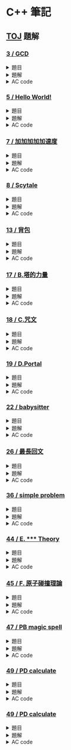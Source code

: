 # **C++ 筆記**  
## [TOJ](https://toj.tfcis.org/oj/) 題解  

### [3 / GCD](https://toj.tfcis.org/oj/pro/3/)  

<details>

<summary>題目</summary>

### 題目敘述  
求兩數之最大公因數(GCD) 
    
### 輸入說明  
第一個整數 $T$ ，代表測資數  
接下來有 $T$ 行，每行有兩個整數 $a,b$  
    
### 輸出說明  
輸出每個 $a,b$ 的最大公因數  
    
### 輸入限制  
$1 \leq T \leq 1000$  
$0 \leq a,b \leq 2,147,483,647$  
    
### 範例輸入
```
4
10 2
3 1
5 7
20 12
```

### 範例輸出
```
2
1
1
4
```

</details>

<details>

<summary>題解</summary>

首先先按照國中所教的  
最大公因數就是， 能够整除 $a,b$ 的最大正整數  
因此可以從 $a,b$ 內較小的數開始遞減  
直到找到能够整除 $a,b$ 的最大正整數為止  
```cpp
#include<bits/stdc++.h>
using namespace std;

int main() {
    int n,a,b;
    cin>>n;
    while(n--){
        cin>>a>>b;
        for(int i=min(a,b); i>0; i--){
            if(a%i==0 && b%i==0){
                cout<<i<<endl;
                break;
            }
        }
    }
}
```
然後就 TLE 了，只好來優化算法  

國中教的最大公因數求法出了短除法外，還有
**輾轉相除法**  

稍稍修改一下成為**輾轉相除法**的程式碼  
```cpp
#include<bits/stdc++.h>
using namespace std;

int main(){
    int n,a,b,temp;
    cin>>n;
    while(n--){
        cin>>a>>b;
        while(b!=0){
            temp=b;
            b=a%b;
            a=temp;
        }
        cout<<a<<'\n';
    }
}
```
好了 AC 了  

</details>

<details>

<summary>AC code</summary>

```cpp
#include<bits/stdc++.h>
using namespace std;

int main(){
    int n,a,b,temp;
    cin>>n;
    while(n--){
        cin>>a>>b;
        cout<<__gcd(a,b)<<'\n';
    }
}
```

</details>

### [5 / Hello World!](https://toj.tfcis.org/oj/pro/5/)  
<details>

<summary>題目</summary>

### 題目敘述  
跟別人打招呼是一件有禮貌的事。來向大家打招呼吧！  
    
### 輸入說明  
輸入只有一行，為一個英文名字  
    
### 輸出說明  
向他打個招呼吧！名子加上 "Hello ,[name] !"(不含引號) 後輸出。  
    
### 輸入限制  
包含大小寫字母及空白，長度不超過20個字  
    
### 範例輸入
```
Peter
```

### 範例輸出
```
Hello ,Peter !
```

</details>
    
<details>

<summary>題解</summary>

第一眼，簡單的輸入輸出
```cpp
#include<bits/stdc++.h>
using namespace std;

int main() {
    string a;
    cin>>a;
    cout<<"Hello ,"<<a<<" !"<<endl;
}

```
然後就 WA 了，再看一眼題目  

### 輸入限制  
包含大小寫字母及 **空白** ，長度不超過20個字  

```cpp
#include<bits/stdc++.h>
using namespace std;

int main() {
    string a;
    getline(cin,a);
    cout<<"Hello ,"<<a<<" !"<<endl;
}
```
AC  

</details>
    
<details>

<summary>AC code</summary>

```cpp
#include<bits/stdc++.h>
using namespace std;

int main() {
    string a;
    getline(cin,a);
    cout<<"Hello ,"<<a<<" !"<<endl;
}
```

</details>

### [7 / 加加加加加速度](https://toj.tfcis.org/oj/pro/7/)  
<details>

<summary>題目</summary>

### 題目敘述  
國中物理曾學過，速度 $V$ 和時間 $T$ 的 $V-T$ 圖裡的面積就是位移  
而加速度 $A$ 和時間 $T$ 的 $A-T$ 圖的面積又代表速度變化量  
反過來看，如果是等加速度，那麼等加速度的值就相當於速度變化的斜率  

日前看到直觀數學老師騎著吃汽油的腳踏車呼嘯而過  
雖然速度一直在增加(向前為正向)，但變化之詭異至極，甚至會倒退(?)  
出於好奇拿出偷來的測速器把每秒的速度記錄下來  
你知道數學老師的微積分很強  
會在心算微積分後以一種特殊的「加加加...加速度」行進  
在這裡所謂”加加速度”就是指 ： 「加速度的增加量/秒」  
依此類推「加加加...( $N$ 個加)速度」就表示 ： 「加加加...( $N-1$ 個加)速度的增加量 / 秒」  
並且最高不超過 $2147483647 km/h$  (不要小看老師，超過光速不算什麼！)  

由於老師飆的太快所以只能記錄到N秒 (包含 $0$ 秒所以有 $N+1$ 個值)  
你知道有N+1個值就能算出 加加加...( $N$ 個加)速度 (假設他就是這樣加速的)  
從有限的資訊裡算出老師在時間內的的 加加加...加速度值吧!  

### 輸入說明  
第一行有一個整數 $K$ ，代表接下來有 $K$ 筆輸入，每筆輸入都有 $2$ 行  
每筆輸入的第一行的整數 $N$ 表示你有多少個值  
每筆輸入的第二行有 $N+1$ 個整數，代表記錄的速度(間格為秒)  
    
### 輸出說明  
輸出加加加....加速度 $Z$    
    
### 輸入限制  
$0 \leq N \leq 23$   
    
### 範例輸入
```
3
3
9 13 23 39
2
7 8 9
1
123 456
```

### 範例輸出
```
0
0
333
```

</details>
    
<details>

<summary>題解</summary>

題目要求 $N+1$ 個數的差  
的差  
的差  
... 
的差（共 $N$ 個）  

所以可以使用陣列來實作  
用回圈的方式計算數的差  
然後每次都少算一個數  
最後就可以得到  
$N+1$ 個數的差  
的差  
的差  
... 
的差（共 $N$ 個）了  
```cpp
#include<bits/stdc++.h>
using namespace std;

int main(){
	int k;
	cin>>k;
	while(k--){
		int n;
		cin>>n;
		n=n+1;
		long long int v[25];
		for(int i=0; i<n; i++){
			cin>>v[i];
		}
		for(int i=n; i>0; i--){
			for(int j=0; j<i-1; j++){
				v[j]=v[j+1]-v[j];
			}	
		}
		cout<<v[0]<<endl;
	}
}
```
然後就 AC 了  

</details>
    
<details>

<summary>AC code</summary>

```cpp
#include<bits/stdc++.h>
using namespace std;

int main() {
	int k;
	cin>>k;
	while(k--){
		int n;
		cin>>n;
		n=n+1;
		long long int v[25];
		for(int i=0; i<n; i++){
			cin>>v[i];
		}
		for(int i=n; i>0; i--){
			for(int j=0; j<i-1; j++){
				v[j]=v[j+1]-v[j];
			}	
		}
		cout<<v[0]<<endl;
	}
}
```

</details>

### [8 / Scytale](https://toj.tfcis.org/oj/pro/8/)  

<details>

<summary>題目</summary>

### 題目敘述  
密碼棒(Scytale, SKY-TAH-LEE, 希臘文 σκυτάλη - 棒子之意)是一種相當早期的訊息加密系統  

假設原始訊息如下  
`HELP ME I AM UNDER ATTACK`  

首先，發訊者會將一細長紙條纏繞在一個木棒上，並且在木棒上以正常方法寫上訊息  
`HELPMEIAMUNDERATTACK`  

```
|   |   |   |   |   |
| H | E | L | P | M |
| E | I | A | M | U |
| N | D | E | R | A |
| T | T | A | C | K |
|   |   |   |   |   |
```  

然後把紙條解開之後，訊息就不可辨識了！  
`H E N T E I D T L A E A P M R C M U A K` 

使者會把紙條傳遞到收件人手上。收件人會有一個事先打造好，和發訊者格式一樣的木棒。把紙條纏繞上去，便可以讀出原本的訊息  
`HELPMEIAMUNDERATTACK`  

它因為簡便而可靠，成為古戰場上常見的傳訊工具。但是，也由於它的簡單，破解攔截到的訊息並不是非常困難  
這裡假設加密解密所用的密碼棒都是均勻的多角柱體，且一個側面剛好可以容納一行字母  

於是，如果密碼棒是 $N$ 角柱，上面繞一圈就會剛好有 $N$ 個字符  

### 輸入說明  
多筆測資  
每筆測試資料一開始會是一個整數 $N$ ，代表解碼所用的密碼棒一圈有 $N$ 個字符  

接下來會有一個字串 $S$ ，是需要解碼的訊息  

### 輸出說明  
輸出把字條正確地繞到密碼棒上之後，讀出的訊息  

### 輸入限制  
$2 \leq N \leq 256$  
$S$ 的長度不超過 $1024$ 個字元  
    
### 範例輸入
```
4
HENTEIDTLAEAPMRCMUAK
```

### 範例輸出
```
HELPMEIAMUNDERATTACK
```
    
### 註  
訊號長度不一定會是纏繞圈數的整數倍  
不足處會補上空白字元如圖，解碼後輸出在對應位置  
```
|   |   |   |   |
| T | O | B | E |
| O | R | N | O |
| T | T | O | B |
| E |[ ]|[ ]|[ ]|
|   |   |   |   |
```  

密文： `[TOTEORT BNO EOB ]`  
訊息： `[TOBEORNOTTOBE   ]`  

</details>
    
<details>

<summary>題解</summary>

很明顯，這題要做的應該就是陣列模擬了  
只需要注意題目做後說的**不足處會補上空白字元**基本上就沒問題了  

```cpp
#include<bits/stdc++.h>
using namespace std;

int main(){
	int n;
	string a;
    while(cin>>n){
    	int j=1;
		getline(cin,a);
 	    getline(cin,a);
   		for(int i=0; i<a.size(); i++){
   	 	    if(j>a.size()){
   	 		    j=j-a.size()+1;
			}
			cout<<a[j-1];
			j+=n;
		}
		cout<<endl;
	}
}
```  

</details>
    
<details>

<summary>AC code</summary>

```cpp
#include<bits/stdc++.h>
using namespace std;

int main(){
	int n;
	string a;
    while(cin>>n){
    	int j=1;
		getline(cin,a);
 	    getline(cin,a);
   		for(int i=0; i<a.size(); i++){
   	 	    if(j>a.size()){
   	 		    j=j-a.size()+1;
			}
			cout<<a[j-1];
			j+=n;
		}
		cout<<endl;
	}
}
```  

</details>

### [13 / 背包](https://toj.tfcis.org/oj/pro/13/)  
<details>

<summary>題目</summary>

### 題目敘述  
有一個容量為 $V$ 的背包  
有 $n$ 種物品體積和價值分別為 $w,p$ ，每種物品數量無限  
最好的取法下總價值為多少  
    
### 輸入說明  
有多組測資  
每組測資第一行為背包容量 $V$  
第二行第一個整數 $n$ ，代表物品種類個數  
第三行有n組 $w_i,p_i$ ，代表每件物品的體積、價值  
    
### 輸出說明  
針對每組測資輸出最大價值，每行一個數字  

### 輸入限制  
$測資數 \leq 200$  
$1 \leq V \leq 100000$  
$1 \leq n \leq 100$  
$1 \leq w_i \leq V$  
$1 \leq p_i \leq 100000$  
    
### 範例輸入
```
5
2
3 3 2 7
```

### 範例輸出
```
14
```

</details>
    
<details>

<summary>題解</summary>

經典的**無限背包**問題  

設定 $dp[i][j]$ 代表在 只看前 $i$ 個物品，重量在 $j$ 時的最大價值  

這樣基底就是：  
* $dp[i][j]=0$  

而轉移式的話就會是：  
如果 $j-w_i \geq 0$  
* $dp[i][j]= max(dp[i-1][j],dp[i][j-w[i]]+p[i])$

否則  
* $dp[i][j]= max(dp[i-1][j],dp[i][j-1])$  

</details>
    
<details>

<summary>AC code</summary>

```cpp
#include<bits/stdc++.h>
using namespace std;

long long int dp[105][100005];

int main() {
    int all,n;
    while(cin>>all>>n){
        long long int w[n+1],p[n+1];
        for(int i=1; i<n+1; i++){
            cin>>w[i]>>p[i];
        }
        long long int ans=0;
        for(int i=1; i<n+1; i++){
            for(int j=1; j<all+1; j++){
            	dp[i][j] = dp[i-1][j];
            	if(j-w[i]>=0){
            		dp[i][j]=max(dp[i][j],dp[i][j-w[i]]+p[i]);
				}
            	dp[i][j]=max(dp[i][j-1],dp[i][j]);
            	ans=max(dp[i][j],ans);
            }
        }
        cout<<ans<<"\n";    
    }
}
```

</details>

### [17 / B.塔的力量](https://toj.tfcis.org/oj/pro/17/)  

<details>

<summary>題目</summary>

### 題目敘述  
我們的好學生─Mike 和 Frame 被國文老師找來幫她提手提袋，就在他們放下手提袋的那一刻，地面好似突然開了洞，他們雙雙落入了永無止境的黑暗中  
但身為一個用功的一中青年，毋忘利用這機會計算 $ΔS=\frac{1}{2}gt^2$ 看看自己落下了多少距離。片刻，彷彿永遠，就他們認為自己注定永久困在這片虛空之中，有股聲音從那最深遠的地方傳來  

「I found you finally……」  

「思必克菜你死,OK?」英文能力嚴重低落的 Frame 回應道。即使他們看不見彼此，但 Mike 的嘆氣聲清晰的傳到 Frame 的耳裡，顯然那聲音聽見了  
「勇者們，你們的好心開啟了通往貓咪世界道路的門，要通過這片黑暗，你必須知道們彼此你心靈之眼的樣子。」  
「天下哪有這麼唬爛的事情？」Mike 以一種極其為不滿的語氣說道  
「你們的心靈之眼與你們的心情指數有關，」那聲音句點了 Mike，「用一些符號組成的菱形……」隨著這聲音逐漸消散，一個神祕的圖騰出現在他們面前  
「我今天的心情指數是 3，跟這個有什麼關聯？」Frame 說道，Mike 依舊不屑中  
「如果你們沒辦法知道對方心靈之眼的長相，就會永遠被囚禁在這片黑暗中。」那聲音再次說道  
因為他們剛剛一起幫國文老師提手提袋，所以他們知道對方的心情指數。那你能幫他們找出對方心靈之眼的樣子嗎？  
    
### 輸入說明  
有多筆測資，每筆測資包含一個數字 $P$ ，為對方的心情指數  
    
### 輸出說明  
對於每個心情指數，輸出其心靈之眼的樣子    
    
### 輸入限制  
$1 \leq P \leq 26$  
    
### 範例輸入
```
3
2
```

### 範例輸出
```
  A
 ABA
ABCBA
 ABA
  A
 A
ABA
 A
```

</details>

<details>

<summary>題解</summary>

星星數變種版本  
可以看作是一個正的三角形和一個反的三角形  
先不管裡面的文字  
```cpp
#include<bits/stdc++.h>
using namespace std;

int main() {
    int n;
    while(cin>>n){
        for(int i=1; i<=n; i++){
            for(int j=1; j<=n-i; j++){
                cout<<" ";
            }
            for(int j=1; j<=i; j++){
                cout<<j;
            }
            for(int j=i-1; j>=1; j--){
                cout<<j;
            }
            cout<<endl;
        }
        for(int i=n-1; i>=1; i--){
            for(int j=1; j<=n-i; j++){
                cout<<" ";
            }
            for(int j=1; j<=i; j++){
                cout<<j;
            }
            for(int j=i-1; j>=1; j--){
                cout<<j;
            }
            cout<<endl;
        }
    }
}
``` 
```
  1
 121
12321
 121
  1
 1
121
 1
```
接下來只要把 `1,2,3` 改成 `A,B,C` 就可以了  
利用 ASCII 的計算就可以實現了  

</details>

<details>

<summary>AC code</summary>

```cpp
#include<bits/stdc++.h>
using namespace std;

int main() {
    int n;
    while(cin>>n){
        for(int i=1; i<=n; i++){
            for(int j=1; j<=n-i; j++){
                cout<<" ";
            }
            for(int j=1; j<=i; j++){
                cout<<char('A'+j-1);
            }
            for(int j=i-1; j>=1; j--){
                cout<<char('A'+j-1);
            }
            cout<<endl;
        }
        for(int i=n-1; i>=1; i--){
            for(int j=1; j<=n-i; j++){
                cout<<" ";
            }
            for(int j=1; j<=i; j++){
                cout<<char('A'+j-1);
            }
            for(int j=i-1; j>=1; j--){
                cout<<char('A'+j-1);
            }
            cout<<endl;
        }
    }
}
```

</details>

### [18 / C.咒文](https://toj.tfcis.org/oj/pro/18/)  

<details>

<summary>題目</summary>

### 題目敘述  
當 Frame 想出了 Mike 心靈之眼時，突然一陣強光襲面而來，剎那間，他們已經站在一片廣大的草原上，一座被迷宮包圍的巨塔聳立於遠方  
「這是哪裡啊？」Frame 驚訝的問，Mike 雖然一副不屑的樣子，但眼神洩露了他的恐慌  
「歡迎來到貓咪王國，勇者們！感謝你們前來幫助我們。」一隻繫著圍巾的貓從前方的草叢冒出來  

「這和我們有什麼關聯？」Mike 問道，Frame 則是蹲下來望著她  
「我叫 Snow，在這裡一直等著你們。在不久之前，有一隻很邪惡的貓，叫 Felix，入侵這這片和平的國度，他利用他強大的法力，奴役了許多貓兒替他做事，近來他更有意要攻陷你們的世界，但你們今日的善心，使你們被這一個世界的力量召喚，成為拯救世界的勇者。」  

「但我們什麼都不會啊。」Frame 說道  
而那隻貓則是從另一旁的草叢抽出了一本咒文書，小心翼翼地翻開，Mike 也好奇的湊了過來  
「這裡有你們可以使用的魔法，即使什麼也不會，只要能朗誦出咒文即可。但要能對 Felix 產生效力，必須使用這些『強效咒文』，比如說這句『Ama da,Dama』咒文  
字母由前往後，由後往前看都是一樣的，如此的咒文能使力量自我加成，增強 $1000000$ 倍的效力！」  
Frame 和 Mike 接過了這本書，仔細研究，但他們看到密密麻麻的符號頭都昏了  
幸好他們身上有電子掃描裝置，能把這片咒文轉成電子檔，接下來再寫個程式把強效咒文標記起來就行了，恰好進入貓咪世界時，老師的筆電也一並掉了下來…  
    
### 輸入說明  
有多句咒文，每句咒文佔一行  
    
### 輸出說明  
如果這句咒文是強效咒文，請在咒文前加上 `SETUP!` 後輸出，否則輸出原咒文即可  
    
### 輸入限制  
咒文由英文大小寫、標點符號、空白所組成，每句咒文字數不超過 $200$ 字  
    
### 範例輸入
```
Ama da ,Dama
Holy rush!
```

### 範例輸出
```
SETUP! Ama da ,Dama
Holy rush!
```

</details>

<details>

<summary>題解</summary>

因為他只要檢查字母是否相同  
所以要先把所有大寫字母換成小寫字母  
也要無視所有非字母的字元  
```cpp
#include<bits/stdc++.h>
using namespace std;

int main() {
    string s;
    while(getline(cin,s)){
        string s2="";
        for(int i=0; i<s.size(); i++){
            if(s[i]>='a'&&s[i]<='z'){
                s2+=s[i];
            }
            else if(s[i]>='A'&&s[i]<='Z'){
                s2+=char(s[i]-'A'+'a');
            }
        }
    }
}
```

接下來就是從頭遍歷整個新的字串檢查他是不是回文就可以了  

</details>

<details>

<summary>AC code</summary>

```cpp
#include<bits/stdc++.h>
using namespace std;

int main() {
    string s;
    while(getline(cin,s)){
        string s2="";
        for(int i=0; i<s.size(); i++){
            if(s[i]>='a'&&s[i]<='z'){
                s2+=s[i];
            }
            else if(s[i]>='A'&&s[i]<='Z'){
                s2+=char(s[i]-'A'+'a');
            }
        }
        bool flg=1;
        for(int i=0;i<s2.size()/2;i++){
            if(s2[i]!=s2[s2.size()-i-1]){
                flg=0;
                break;
            }
        }
        if(flg==0){
            cout<<s<<endl;
        }
        else{
            cout<<"SETUP! "<<s<<endl;
        }
    }
}
```

</details>

### [19 / D.Portal](https://toj.tfcis.org/oj/pro/19/)  

<details>

<summary>題目</summary>

### 題目敘述  
「O! Gla Algo」一震爆裂聲傳過天際，閃電照亮了整個大地。「這就是強效咒文的威力！我感到了源源不絕的力量與自信，現在，我們已經可以去討伐 BOSS 了！」Frame 和 Mike 說著，而在一旁觀看的 Snow 則是用尾巴輕點，示意他們跟上前來  

「如果你們想要見到 Felix，你們就得分別站到位於草原兩側的祭壇上，使用空間咒文扭曲空間，在你們法力的交界處會產生異次元的入口，屆時，只又我擲入這，」Snow 拿出了像法杖的木棍「就能建立一座穩固的異次元傳送門了！」於是他們立刻衝向祭壇，施展空間咒文。已知空間咒文能扭曲以自身為圓心，半徑為 $R$ 的空間場，因為 Frame 及 Mike 的能力有所差異，因此他們施展出來的空間魔法半徑有所不同，那他們是否能建立異次元傳送門？如果僅邊有交集仍是可以建立傳送門的。  
    
### 輸入說明  
有多筆測資  
每筆測資包含 $6$ 個浮點數， $X_1,Y_1,R_1,X_2,Y_2,R_2$ ，分別代表 Mike的座標及咒文效力半徑 $(X_1,Y_1,R_1)$ 及 Frame $(X_2,Y_2,R_2)$ 的座標及咒文效力半徑  
    
### 輸出說明  
如果他們可以建立異次元傳送門，請輸出 `Quick in`，否則輸出 `Nearly`  
    
### 輸入限制  
$0 \leq X_1,Y_1,R_1,X_2,Y_2,R_2 \leq 10^9$  
    
### 範例輸入
```
0 0 5 10 0 8
0 0 5 10 10 5
```

### 範例輸出
```
Quick in
Nearly
```

</details>

<details>

<summary>題解</summary>

單純的考輸入輸出還有 if else 而已  
唯一要注意的是浮點數 double  

```cpp
#include<bits/stdc++.h>
using namespace std;

int main() {
    double x1,y1,r1,x2,y2,r2;
    while(cin>>x1>>y1>>r1>>x2>>y2>>r2){
    	if(sqrt(pow(x1-x2,2)+pow(y1-y2,2))<=r1+r2){
    		cout<<"Quick in"<<endl;
		}
		else{
			cout<<"Nearly"<<endl;
		}
	}
}
```

好了 AC 了  

</details>

<details>

<summary>AC code</summary>

```cpp
#include<bits/stdc++.h>
using namespace std;

int main() {
    double x1,y1,r1,x2,y2,r2;
    while(cin>>x1>>y1>>r1>>x2>>y2>>r2){
    	if(sqrt(pow(x1-x2,2)+pow(y1-y2,2))<=r1+r2){
    		cout<<"Quick in"<<endl;
		}
		else{
			cout<<"Nearly"<<endl;
		}
	}
}
```

</details>

### [22 / babysitter](https://toj.tfcis.org/oj/pro/22/)  

<details>

<summary>題目</summary>

### 題目敘述  
有多個保母應徵工作，每個保母有自己可以工作的時間  
每個保母可以從時間 $X$ 工作到時間 $Y$  
問最少要請幾個保母才可以任何時間寶寶都有人照顧  
    
### 輸入說明  
每筆測資的第一行有一個整數 $N$ ，代表保母個數  
接下來 $N$ 行，每一行有兩個數字 $X,Y$ ，代表這位保母可以從 $X$ 工作到 $Y$  
    
### 輸出說明  
如果任何時間可以都有保母照顧，輸出最少需要幾位保母  
如果不行，輸出 `NO`  
    
### 輸入限制  
$1 \leq N \leq 1000$  
$1 \leq X,Y \leq 100000$  
    
### 範例輸入1
```
6
1 50
2 90
45 150
50 140
151 200
145 190
```

### 範例輸出1
```
3
```

### 範例輸入2
```
3
1 50
60 70
70 100
```

### 範例輸出1
```
NO
```

</details>

<details>

<summary>題解</summary>

一題非常經典的 greedy  

思路：  
時間 $i$ 一定有人需要來顧，所以我們先找顧的到 $i$ 的最好的那個  
接下來呢？  

找做最晚的呢？似乎就可以了... 嗎？  

定義 $A$ 是我們剛剛方法做出來的方案， $B$ 是任何其他的方案  

```mermaid
gantt
section 照顧的時間
全部要照顧的時間 :active,  des1, 2000-1-1, 24d
方法 A：12   :         desA1, 2000-1-1, 12d
方法 A：6   :         desA2, 2000-1-10, 6d
方法 A：9   :         desA3, 2000-1-16, 9d
方法 B：12   :         desB1, 2000-1-1, 12d
方法 B：5   :         desB2, 2000-1-10, 5d
方法 B：2   :         desB3, 2000-1-14, 2d
方法 B：9   :         desB4, 2000-1-16, 9d
```

在第一個 $A$ 跟 $B$ 不一樣的地方來看，我們一定會發現 $A$ 比 $B$ 不來的差  

</details>

<details>

<summary>AC code</summary>

```cpp
#include <bits/stdc++.h>
using namespace std;

bool cmp(pair<int,int> a,pair<int,int> b){
    if(a.first==b.first){
        return a.second>b.second;
    }
    else{
        return a.first<b.first;
    }
}

bool cmp2(pair<int,int> a,pair<int,int> b){
    if(a.second==b.second){
        return a.first<b.first;
    }
    return a.second>b.second;
}

int main(){
    int start=100000,finish=1;
    int n;
    while(cin>>n){
        pair<int,int> p[n+1];
        int a,b;
        for(int i=0;i<n;i++){
            cin>>a>>b;
            p[i].first=min(a,b);
            p[i].second=max(a,b);
            start=min(start,p[i].first);
            finish=max(finish,p[i].second);
        }
        sort(p,p+n,cmp);
        int mx=p[0].second;
        int ans=1;
        int cnt;
        while(mx<finish){
            cnt=0;
            while(p[cnt].first<=mx+1){
                cnt++;
            }
            sort(p,p+cnt,cmp2);
            if(mx==p[0].second){
                cout<<"NO"<<endl;
                return 0;
            }
            mx=p[0].second;
            ans++;
        }
        cout<<ans<<endl;
    }
}
```

</details>

### [26 / 最長回文](https://toj.tfcis.org/oj/pro/26/)  

<details>

<summary>題目</summary>

### 題目敘述  
最長回文子字串  
例如:  
abcba --> abcba  
aabcdbaa --> aabbaa  
abda --> aba or ada  
    
### 輸入說明  
第一行為一整數 $T$ ，代表測資數目  
接下來 $T$ 行各有一字串  

    
### 輸出說明  
輸出各自串的最長回文子字串之長度，一行一個數字  
    
### 輸入限制  
$1 \leq T \leq 100$  
$字串長度 \leq 3000$  
字串皆為英文小寫
    
### 範例輸入
```
3
abcba
acabdaa
abda
```

### 範例輸出
```
5
5
3
```

</details>

<details>

<summary>題解</summary>

正常來說是一題 **最長回文子串** 的題目  
> #### 最長回文子串  
> 在一個字串中尋找一個最長的 **連續** 的回文的子串  

但這邊的並沒有要求 **連續**  
所以可以看作是 自己 跟 自己的反轉 的 LCS  
知道是 LCS 之後實作就很簡單了  

</details>

<details>

<summary>AC code</summary>

```cpp
#include <bits/stdc++.h>
using namespace std;

int lcs[3005][3005];

int main(){
    int n;
    cin>>n;
    string s;
    while(n--){
        cin>>s;
        for(int i=1;i<=s.size();i++){
        	for(int j=1;j<=s.size();j++){
        		lcs[i][j]=0;
        		if(s[i-1]==s[s.size()-j]){
        			lcs[i][j]=lcs[i-1][j-1]+1;
				}
				else{
					lcs[i][j]=max(lcs[i-1][j],lcs[i][j-1]);
				}
			}
		}
		cout<<lcs[s.size()][s.size()]<<endl;
    }
}
```

</details>

### [36 / simple problem](https://toj.tfcis.org/oj/pro/26/)  

<details>

<summary>題目</summary>

### 題目敘述  
這是一個很簡單的題目，題目敘述結束  
    
### 輸入說明  
輸入只有 $3$ 個整數 $A, B, C$  

    
### 輸出說明  
輸出 $A^B mod C$  
    
### 輸入限制  
$0 \leq A \leq 2^{31}-1$  
$0 \leq B \leq 2^{63}-1$  
$1 \leq C \leq 9439$  
    
### 範例輸入
```
10 3 7
```

### 範例輸出
```
6
```

</details>

<details>

<summary>題解</summary>

快速冪！！！  
可以在做次方乘法的時候，可以讓複雜度從 $O(N) \rightarrow O(logN)$  

例如，在計算 $2^{39}$ 時  
可以先將它拆成 $2^{32} \times 2^{4} \times 2^{2} \times 2^{1}$  
這樣只需要做 $6+3$ 次計算就可以得到答案，而不是 $39$ 次  

為什麼是 $6+3$  
因為要算出 $2^{32}$ 次需要算出 $2^{1}, 2^{2}, 2^{4}, 2^{8}, 2^{16}, 2^{32}$ 六次  
而算出 $2^{39}$ 又需要 $2^{32} \times 2^{4} \times 2^{2} \times 2^{1}$ 三次  

所以一共需要計算 $9$ 次

因此，只要用一個迴圈遍歷 $B$ 在二進位下的每個位數  
就可以輕鬆的實作出快速冪了  

</details>

<details>

<summary>AC code</summary>

```cpp
#include <bits/stdc++.h>
using namespace std;

int main(){
    long long int a,b,c;
	int total=1,r,count;
	cin>>a>>b>>c;
	r=a%c;
	for(int i=1;i<=b;i++){
		total*=r;
		total%=c;		
		if(total==1){
			count=i;
			b%=count;
			for(int i=1;i<=b;i++){
				total*=r;
				total%=c;
			}
			break;
		}
	}	
	cout<<total<<"\n";
}
```

</details>

### [44 / E. *** Theory](https://toj.tfcis.org/oj/pro/44/)  

<details>

<summary>題目</summary>

### 題目敘述  
到了目的地，一陣迷霧襲來，一切，都變了樣......。母龍，兩隻獸，一群鬣狗，陷入了陣法之中，四周彷彿十分熟悉，卻又十分迷濛  
"哈哈哈，起霧了..."，母龍絲毫不緊張  
“嗯...”，熊王思考著  
“嘻嘻...，哇！這間我來過欸，很好吃欸！”，神經大條的鬣狗也來亂  
“喔喔！對啊！我知道啊我來過”，草泥馬王假裝鎮定回應  
“酷喔！這間也超好吃，只是有點貴！”，某鬣狗云  
“對啊對啊！超好吃，我也吃過了，稍微貴真的！”，草泥馬王愛現表示  
“哇喔喔！那間超級好吃耶！我上次去的！”，鬣狗王忽然表示  
“嗯嗯，沒錯沒錯，還蠻好吃的！”，經歷豐富的草泥馬王回應  
“那間不是情趣用品店嗎？XD”，補刀鬣狗表示  
(草泥馬王...)  
“咯咯咯咯....(丟臉了齁)“，鬣狗們開心  

在愛現與出糗之餘，眾獸發現牠們開始鬼打牆，附近的建築物怎麼走都長得一樣，牠們不禁停下腳步，試圖尋找離開之法  
又一次的，鬣狗王咯咯笑著挖出了一份地圖，這張上面一格一格的方格N ∗ M
格，分別填入了 $0$ 或 $1$ ， $0$ 表示可通行， $1$ 為阻礙，最左上那格訂為 $(0, 0)$ ，右下 $(N−1, M−1)$  

在這張地圖上只能往上下左右移動，而每次移動的距離都是 $1$  
“我把今天的動漫追完，你們先找路。”，狗王說  
看在鬣狗王愛看A漫(我是指Animax動漫啦)的份上，需要你幫他產生一個走迷宮程式了  
    
### 輸入說明  
輸入第一行 $N, M$  
接著有 $N$ 行，每行 $M$ 個 $0$ 或 $1$ 字元(每個字元間有一個空格)，表迷宮狀態  
最末行為 $x_1, y_1, x_2, y_2$ ，為起點與終點座標  
左上角為 $(0, 0)$ ，右下角 $(N−1, M−1)$ ，原點在左上方，向下為 $x$ 軸正向，向右為 $y$ 軸正向  
    
### 輸出說明  
輸出 $(x_1, y_1) ∼ (x_2, y_2)$ 的距離  
若兩點之間沒有通路，則輸出 $−1$  
    
### 輸入限制  
$N, M \leq 1000$  
    
### 範例輸入  
```  
3 4  
0 0 1 0  
0 1 1 0  
0 0 0 0  
0 1 2 3  
```  

### 範例輸出  
```  
6  
```  

</details>

<details>

<summary>題解</summary>

先把所有的輸入存起來  
```cpp
int n,m;
int x1,y1,x2,y2;
bool arr[1005][1005];

int main(){
	cin>>n>>m;
	for(int i=0;i<n;i++){
		for(int j=0;j<m;j++){
			cin>>arr[i][j];
		}
	}
	cin>>x1>>y1>>x2>>y2;
}
```

因為是閹割版的 bfs ，所以只需考慮要向 **上下左右** 走就可以了  
```cpp
int dx[4]={1,-1,0,0};
int dy[4]={0,0,1,-1};
```

還有因為將地圖是唯一格一格的，所以只要檢查當前的那格有沒有走過，和走訪是否合法就可以了  
```cpp
int vis[1005][1005];

bool check(int x,int y){
	if(x>=0&&x<n&&y>=0&&y<m&&arr[x][y]==0&&vis[x][y]==0){
		return 1;
	}
	else{
		return 0;
	}
}
```

接下來，因為這一題要求輸出最短距離，所以要用 bfs 來運算，而 bfs 就需要用到 queue 了  
```cpp
queue<pair<int,int> > q;
pair<int,int> _p;

int main(){
	//code
	_p.first=xme;
	_p.second=yme;
	q.push(_p);
}
```

bfs 的部分  
```cpp
void bfs(int x,int y){
	while(!q.empty()){
	    _p=q.front();
		int nowx=_p.first;
		int nowy=_p.second;
		q.pop();
		for(int i=0;i<4;i++){
			int todox=nowx+dx[i];
			int todoy=nowy+dy[i];
			if(check(todox,todoy)){
			    _p.first=todox;
			    _p.second=todoy;
				q.push(_p);
				vis[todox][todoy]=vis[nowx][nowy]+1;
			}
		}
	}
}

int main(){
	//code
	vis[xme][yme]=1;
	bfs(xme,yme);
	cout<<vis[xdoor][ydoor]-1<<endl;
}
```

</details>

<details>

<summary>AC code</summary>

```cpp
#include<bits/stdc++.h>
using namespace std;

queue<pair<int,int> > q;
pair<int,int> _p;
int n,m;
int dx[4]={1,-1,0,0};
int dy[4]={0,0,1,-1};
bool arr[1005][1005];
int vis[1005][1005];
int xme,yme,xdoor,ydoor;

inline bool check(int x,int y){
	if(x>=0&&x<n&&y>=0&&y<m&&arr[x][y]==0&&vis[x][y]==0){
		return 1;
	}
	else{
		return 0;
	}
}

inline void bfs(int x,int y){
	while(!q.empty()){
	    _p=q.front();
		int nowx=_p.first;
		int nowy=_p.second;
		q.pop();
		for(int i=0;i<4;i++){
			int todox=nowx+dx[i];
			int todoy=nowy+dy[i];
			if(check(todox,todoy)){
			    _p.first=todox;
			    _p.second=todoy;
				q.push(_p);
				vis[todox][todoy]=vis[nowx][nowy]+1;
			}
		}
	}
}

int main(){
	cin>>n>>m;
	for(int i=0;i<n;i++){
		for(int j=0;j<m;j++){
			cin>>arr[i][j];
		}
	}
	cin>>xme>>yme>>xdoor>>ydoor;
	_p.first=xme;
	_p.second=yme;
	q.push(_p);
	vis[xme][yme]=1;
	bfs(xme,yme);
	cout<<vis[xdoor][ydoor]-1<<endl;
}
```

</details>

### [45 / F. 原子碰撞理論](https://toj.tfcis.org/oj/pro/45/)  

<details>

<summary>題目</summary>

### 題目敘述  
由於這個迷霧迷宮太大了，獸隊在裡面尋找出路的這麼一段時間，兩隻嚴重發情的動物與母龍之間一直有著神奇的互動  
路口抉擇時....  
“右邊比較好走而且....”，熊表示  
"左邊小路啦！應該是捷徑喔！"，草泥馬王說  
“你那麼肥會卡住啦！”，熊王嗆他  
“你再這樣我要跟龍龍 (ㄌㄨㄥˇ ㄌㄨㄥˊ)講喔！”，草泥馬王38道  
“……”  
(走左邊，某動物卡住……)  

日復一日，鬣狗們發現了一個模式，他們稱為原子碰撞理論，母龍身為原子中心，兩隻獸王為電子受其吸引，而草泥馬質量較大，熊王質量相對較小，但是吸引力方面，熊王受母龍吸引之力比草泥馬為大  
於是如下反應重複著，一開始熊王受母龍強力吸引，靠近與她聊天時，草泥馬同時較慢速靠近，直到產生碰撞，由於熊王質量遠小於草泥馬，於是遠遠彈開  
接著因為母龍對熊王有著極大吸引，熊王會快速回到原子附近，接近母龍，再產生碰撞。這次換草泥馬被彈出，只是因為質量太大，只彈出一些些，再藉由較弱吸引力緩緩回來，產生下一次碰撞  
有鑑於還有很多天要走，為了保護母龍，於是鬣狗群決定插手(爪?)，介入碰撞。但是為了要精準控制碰撞能量，鬣狗每個小時進行觀察記錄，取得精確碰撞數據  

記錄方法
鬣狗持續 $H$ 小時觀察，每個小時記錄下該小時發生的碰撞次數與能量。每次碰撞有能量變化，會有正負值，最後的目的是要知道每個小時過後，從以前到現在所有能量變化的最大最小值差距之絕對值，(計算過最大最小值差距的數值將會被鬣狗丟掉)  
這件工作本來是狗王要做的，但是你知道的他喜歡動漫勝過母龍(與工作)，所以請你代勞囉！  
    
### 輸入說明  
第一行是持續觀察小時數 $H$  
第 $2$ 行∼第 $H∗2+1$ 行(共 $H$ 組資料，每個小時兩行)  
每組資料第 $1$ 行 $N$ 為該小時碰撞次數  
第 $2$ 行有 $N$ 個數字 $D$ 表 $N$ 次碰撞能量變化  
    
### 輸出說明  
每個小時讀到資料後，輸出當前紀錄表內能量變化最大最小值差距之絕對值(每行一個數字)  
    
### 輸入限制  
$H \leq 500$  
$N \leq 200$  
$D \leq 65565$  
    
### 範例輸入  
```  
2
3
1 1 5
4
2 4 6 8 
```  

### 範例輸出  
```  
4
7
```  

</details>

<details>

<summary>題解</summary>

輸入一些數字後，輸出最大和最小的差值  
然後將目前的最大最小丟掉  
之後一直重複這個步驟直到結束  

* 最大 --> 頭  
* 最小 --> 尾  

好像可以用 deque ？  
只要輸入後 sort 一次  
然後再將 front 和 back pop掉  

</details>

<details>

<summary>AC code</summary>

```cpp
#include <bits/stdc++.h>
using namespace std;

deque<int> dq;

int main(){
    int n,d,a;
    cin>>n;
    while(n--){
        cin>>d;
        while(d--){
            cin>>a;
            dq.push_back(a);
        }
        sort(dq.begin(),dq.end());
        cout<<dq[dq.size()-1]-dq[0]<<endl;
        dq.pop_back();
        dq.pop_front();
    }
}
```

</details>

### [47 / PB magic spell](https://toj.tfcis.org/oj/pro/47/)  

<details>

<summary>題目</summary>

### 題目敘述  

邪惡的XC Team經過了瘋狂的炸彈封殺行動，本來滿心期待著PZ Read淅浰嘩啦炸了個粉碎，不料PZ Read實在太強大，最後居然成功重逢了!!!  
惡影看到居然沒有美麗的爆炸產生，十分的不爽，於是幹譙了一大堆莫名奇妙的詞語，因為實在譙太大聲了，被PZ兩人聽到了，P覺得很像神秘的咒語，於是把他聽到的東西用敏銳的直覺與超高的手速抄下來  
因為惡影實在譙太多，Z在旁邊看P抄好久，覺得實在有點無聊，於是自找麻煩幫他搞一個索引出來，由於索引太過複雜，於是P將他轉為一組數列  
其實那組數列只是每個單字的音節數量，負號代表的是氣音咒語，於是轉換後的數列大概就是長這樣：  
$12,6,47,-45,63,2,-4,9...$ (P表示：我不想排序咧，怎樣~~)  
在PZ抄完(惡影譙完)的那一剎那，他們不約而同的感應到了一句話:  
「Repeat It... 《&^%$#@# $%^ &*&^%$% ^&*&^%$ #$%^&*》←我是咒語...Evolution !!」  
他們連忙把聽到的咒語記了下來，但是由於事出突然，嚇了一跳，所以只記得咒語中每個單字的音節數量與發音方式(是不是氣音)。當他們回過神來後，便想要試著把真正咒語找出來，於是將咒語轉換為一群詢問列表，每個詢問代表一個數K，他們想知道K是否出現在數列中，若沒有出現，則找出與這個數字K最接近的兩個數 $a, b$ ，使得 $a < K < b$  
也就是說，如果數列中不存在K，他們就只好分別找出『小於K的最大值』與『大於K的最小值』後再來推測，但也可能有其一不存在  
但是自己慢慢找真的頗悲劇，你能幫忙寫出一個程式，協助PZ進行這項工作嗎？  
 
    
### 輸入說明  

第一行為一個整數 $n$ ，代表數列大小  
第二行有 $n$ 個整數 $x_i$   
第三行有一個整數 $t$ ，代表的詢問的數目  
接下來的 $t$ 行各有一個詢問 $K$  
    
### 輸出說明  

針對每一組詢問 $K$ 輸出答案  
若數列中有出現 $K$ (查詢值)則直接輸出 $K$   
若數列中不存在 $K$ ，則輸出"a b"(不包含引號)  
其中 $a$ 為比 $K$ 小的最大整數， $b$ 為比 $K$ 大的最小整數 $(a < K < b)$  
假如 $a$ 不存在則輸出"no b"，或是 $b$ 不存在則輸出"a no"  
    
### 輸入限制  

$10 \leq n \leq 1000000$  
$1 \leq i \leq n$  
$-2^{31}+1 \leq x_i \leq 2^{31}-1$  
$1 \leq t \leq 10000$  
$-2^{31}+1 \leq K \leq 2^{31}-1$  
    
### 範例輸入  
```  
7
4 1 7 -1 8 -10 19
3
4
6
-11
```  

### 範例輸出  
```  
4
4 7
no -10
```  

</details>

<details>

<summary>題解</summary>

在數列中尋找數字 $n$ 或者比它小的數字 $a$ 和比它大的數字 $b$  
一臉看起來就是要二分搜啊  

但要注意的是，這邊的數列並沒有排序  
所以在最一開始要 sort 一次  

然後在二分搜就可以了  

</details>

<details>

<summary>AC code</summary>

```cpp
#include<bits/stdc++.h>
using namespace std;
int main() {
    ios::sync_with_stdio(0),cin.tie(0);
    int n;
    cin>>n;
    int a[n+1];
    for(int i=0;i<n;i++){
    	cin>>a[i];
	}
	sort(a,a+n);
	int m;
	cin>>m;
	int b;
	for(int i=0;i<m;i++){
		cin>>b;
		if(binary_search(a,a+n,b)){
			cout<<b<<endl;
		}
		else{
			if(binary_search(a,a+n,*(lower_bound(a,a+n,b)-1))){
				cout<<*(lower_bound(a,a+n,b)-1)<<" ";
			}
			else{
				cout<<"no ";
			}
			if(binary_search(a,a+n,*upper_bound(a,a+n,b))){
				cout<<*upper_bound(a,a+n,b)<<endl;
			}
			else{
				cout<<"no"<<endl;
			}
		}
	}
}
```

</details>

### [49 / PD calculate](https://toj.tfcis.org/oj/pro/49/)  

<details>

<summary>題目</summary>

### 題目敘述  

「轟隆劈哩啪啦淅哩嘩啦~~」衝擊波在一陣華麗的的爆炸中殞滅了，強大的能量拉開了時間與空間的裂隙，遠處看戲的惡影一個不注意，手上拿的重要資料被捲入裂隙，裂成兩半飄落在PZ與XC眼前，他們兩隊消耗太多能量，沒力氣打架，只好先把心思放在那張剛飄下來的紙上……。  
紙上看起來就是一張計算紙，上面寫滿了奇怪的數學運算，頗遺憾的是，擁有這張計算紙的怪胎不知道是腦袋哪裡有洞，加減乘除居然全部都用指令。  

指令解釋如下  
`GCD ( a , b )` 代表 $a、b$ 的最大公因數  
`LCM ( a , b )` 代表 $a、b$ 的最小公倍數  
`ADD ( a , b )` 代表 $a+b$  
`SUB ( a , b )` 代表 $a-b$  
`MUL ( a , b )` 代表 $a*b$  
`DIV ( a , b )` 代表 $a/b$ (取整數即可)  
 
請你幫他們寫出一個可以求解的程式，因為他們都快累死了…。  
    
### 輸入說明  

輸入有數行  
每行數行各有一條指令，指令格式如上  
以EOF結束  
    
### 輸出說明  

針對每個指令輸出結果，一行一個整數  
    
### 輸入限制  

$1 \leq a, b \leq 2^{31}-1$  
    
### 範例輸入  
```  
ADD ( 10 , 5 )
GCD ( 20 , 12 )
LCM ( 20 , 12 )
```  

### 範例輸出  
```  
15
4
60
```  

</details>

<details>

<summary>題解</summary>

注意 $a \times b$ 可能會大於 $2^{31}-1$  
所以要開 long long  

還有 $最小公倍數 \times 最大公因數 = a \times b$   
所以 $最小公倍數 = a \times b / 最大公因數$   

</details>

<details>

<summary>AC code</summary>

```cpp
#include<bits/stdc++.h>
using namespace std;

int main() {
	string A;
	char B;
	long long int X,Y,ans;
	while(cin>>A>>B>>X>>B>>Y>>B){
		if(A=="GCD"){
			ans=__gcd(X,Y);
		}
		else if(A=="LCM"){
			ans=X*Y/__gcd(X,Y);
		}
		else if(A=="ADD"){
			ans=X+Y;
		}
		else if(A=="SUB"){
			ans=X-Y;
		}
		else if(A=="MUL"){
			ans=X*Y;
		}
		else if(A=="DIV"){
			ans=X/Y;
		}
		cout<<ans<<endl;
	}	
}
```

</details>

### [49 / PD calculate](https://toj.tfcis.org/oj/pro/49/)  

<details>

<summary>題目</summary>

### 題目敘述  

據說在鳥鳥國度裡流行著名為「USO」(音USO)的音樂遊戲，剛推出時就受到眾多鳥鳥們的喜愛，而且許多鳥鳥都會將自己創作出來的有內涵的、永無止盡的歌曲上傳，提供其他鳥鳥們更多歌曲選擇。  

由於有內涵的、永無止盡的歌曲大量被創作出來，遊戲歌曲數量便以驚人的速度成長，許多鳥鳥們也為了充實自己的遊戲內容瘋狂的下載音樂，但當鳥一忙起來總會有疏失，有些歌曲會被重複下載到，這樣就非常麻煩了！由於鳥鳥世界中的電腦對於檔名重複的檔案、資料夾並不會作出任何提醒，遊戲開發者也沒有針對這點做出相關應變措施，於是許多鳥鳥電腦中就充斥的許多檔案內容一模一樣的檔案，相當佔據空間。  

又有隻聰明的鳥鳥受不了這種設計，它寶貴的硬碟都快要被重複的歌曲佔滿了，於是，它用了神奇到不行的方法將電腦中擁有的歌曲編號列了出來，它現在想要知道，它所想要下載的歌曲在電腦中是否已經存在，如果存在，它也希望知道數量，方便做清除重複檔案的工作。  

    
### 輸入說明  

第 $1$ 行有一個整數 $N$  
第 $2$ 行有 $N$ 個數 $a$ ，代表已經存在於電腦中的歌曲編號  
第 $3$ 行有一個整數 $M$ ，代表鳥鳥預定要下載的歌曲數量  
第 $4 ~ 4+M-1$ 行每行有一個數 $b$ ，代表鳥鳥想要下載的歌曲編號  
    
### 輸出說明  

針對每一個鳥鳥想要下載的歌曲編號，輸出一個整數，代表該歌曲在鳥鳥電腦中存在的數量，若沒有則輸出"0" (不含雙引號)  
    
### 輸入限制  

$N,M \leq 10^6$  
$a,b$ 保證可以用32-bit signed int儲存  

    
### 範例輸入  
```  
8
5 6 1 2 4 8 7 5
3
5
6
9
```  

### 範例輸出  
```  
2
1
0
```  

</details>

<details>

<summary>題解</summary>

在一數列中找到某數的個數  
很明顯在提示使用二分搜  

二分搜只能用在已排序的數列  

然後個數的話  
其實可以找 某個數的開頭位置 和 第一個比某個大的位置  
兩者相減就可以了  

</details>

<details>

<summary>AC code</summary>

```cpp
#include<bits/stdc++.h>
using namespace std;

int main() {
    int n,m;
    cin>>n;
    int s[n+1];
    for(int i=0;i<n;i++){
        cin>>s[i];
    }
    sort(s,s+n);
    cin>>m;
    int t;
    while(m--){
    	cin>>t;
    	cout<<upper_bound(s,s+n ,t)-lower_bound(s,s+n ,t)<<endl;
    }
}
```

</details>







